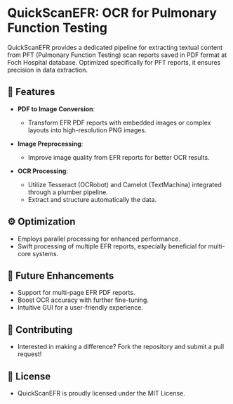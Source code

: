 # QuickScanEFR: OCR for Pulmonary Function Testing

QuickScanEFR provides a dedicated pipeline for extracting textual content from PFT (Pulmonary Function Testing) scan reports saved in PDF format at Foch Hospital database. Optimized specifically for PFT reports, it ensures precision in data extraction.

## 🚀 Features

- **PDF to Image Conversion**: 
  - Transform EFR PDF reports with embedded images or complex layouts into high-resolution PNG images.
  
- **Image Preprocessing**: 
  - Improve image quality from EFR reports for better OCR results.
    
- **OCR Processing**:
  - Utilize Tesseract (OCRobot) and Camelot (TextMachina) integrated through a plumber pipeline.
  - Extract and structure automatically the data.


## ⚙️ Optimization

- Employs parallel processing for enhanced performance.
- Swift processing of multiple EFR reports, especially beneficial for multi-core systems.


## 🔮 Future Enhancements

- Support for multi-page EFR PDF reports.
- Boost OCR accuracy with further fine-tuning.
- Intuitive GUI for a user-friendly experience.


## 🤝 Contributing

- Interested in making a difference? Fork the repository and submit a pull request!


## 📜 License

- QuickScanEFR is proudly licensed under the MIT License.
